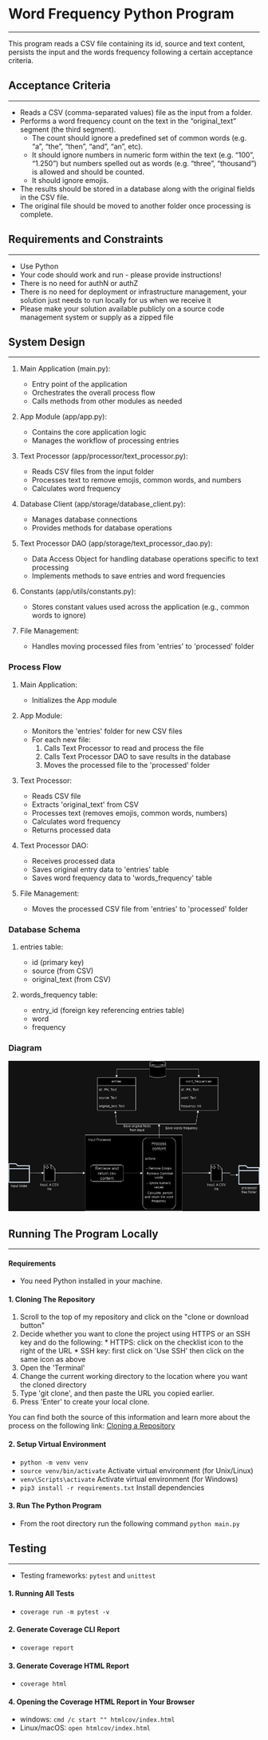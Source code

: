 # Word Frequency Python Program
***
This program reads a CSV file containing its id, source and text content, persists the input and the words frequency following a certain acceptance criteria.
## Acceptance Criteria
***
- Reads a CSV (comma-separated values) file as the input from a folder.
- Performs a word frequency count on the text in the “original_text” segment (the third segment).
  - The count should ignore a predefined set of common words (e.g. “a”, “the”, “then”, “and”,
“an”, etc).
  - It should ignore numbers in numeric form within the text (e.g. “100”, “1.250”) but numbers
spelled out as words (e.g. “three”, “thousand”) is allowed and should be counted.
  - It should ignore emojis.
- The results should be stored in a database along with the original fields in the CSV file.
- The original file should be moved to another folder once processing is complete.

## Requirements and Constraints
***
- Use Python
- Your code should work and run - please provide instructions!
- There is no need for authN or authZ
- There is no need for deployment or infrastructure management, your solution just needs to run
locally for us when we receive it
- Please make your solution available publicly on a source code management system or supply as a
zipped file

## System Design
***
1. Main Application (main.py):
   - Entry point of the application
   - Orchestrates the overall process flow
   - Calls methods from other modules as needed

2. App Module (app/app.py):
   - Contains the core application logic
   - Manages the workflow of processing entries

3. Text Processor (app/processor/text_processor.py):
   - Reads CSV files from the input folder
   - Processes text to remove emojis, common words, and numbers
   - Calculates word frequency

4. Database Client (app/storage/database_client.py):
   - Manages database connections
   - Provides methods for database operations

5. Text Processor DAO (app/storage/text_processor_dao.py):
   - Data Access Object for handling database operations specific to text processing
   - Implements methods to save entries and word frequencies

6. Constants (app/utils/constants.py):
   - Stores constant values used across the application (e.g., common words to ignore)

7. File Management:
   - Handles moving processed files from 'entries' to 'processed' folder

### Process Flow
1. Main Application:
   - Initializes the App module

2. App Module:
   - Monitors the 'entries' folder for new CSV files
   - For each new file:
       1. Calls Text Processor to read and process the file
       2. Calls Text Processor DAO to save results in the database
       3. Moves the processed file to the 'processed' folder

3. Text Processor:
   - Reads CSV file
   - Extracts 'original_text' from CSV
   - Processes text (removes emojis, common words, numbers)
   - Calculates word frequency
   - Returns processed data

4. Text Processor DAO:
   - Receives processed data
   - Saves original entry data to 'entries' table
   - Saves word frequency data to 'words_frequency' table

5. File Management:
   - Moves the processed CSV file from 'entries' to 'processed' folder

### Database Schema
1. entries table:
   - id (primary key)
   - source (from CSV)
   - original_text (from CSV)

2. words_frequency table:
   - entry_id (foreign key referencing entries table)
   - word
   - frequency

### Diagram
![diagram](documentation/word_frequency.png)


## Running The Program Locally
***

#### Requirements
- You need Python installed in your machine.

#### 1. Cloning The Repository
1. Scroll to the top of my repository and click on the "clone or download button"
  2. Decide whether you want to clone the project using HTTPS or an SSH key and do the following:
    * HTTPS: click on the checklist icon to the right of the URL
    * SSH key: first click on 'Use SSH' then click on the same icon as above
  3. Open the 'Terminal'
  4. Change the current working directory to the location where you want the cloned directory
  5. Type 'git clone', and then paste the URL you copied earlier.
  6. Press 'Enter' to create your local clone.

   You can find both the source of this information and learn more about the process on the following link: [Cloning a Repository](https://docs.github.com/en/github/creating-cloning-and-archiving-repositories/cloning-a-repository)

#### 2. Setup Virtual Environment
 - `python -m venv venv`
 - `source venv/bin/activate` Activate virtual environment (for Unix/Linux)
 - `venv\Scripts\activate` Activate virtual environment (for Windows)
 - `pip3 install -r requirements.txt` Install dependencies

#### 3. Run The Python Program
- From the root directory run the following command `python main.py`

## Testing
***
- Testing frameworks: `pytest` and `unittest`

#### 1. Running All Tests
- `coverage run -m pytest -v`

#### 2. Generate Coverage CLI Report
   - `coverage report`

#### 3. Generate Coverage HTML Report
- `coverage html`

#### 4. Opening the Coverage HTML Report in Your Browser
- windows: `cmd /c start "" htmlcov/index.html`
- Linux/macOS: `open htmlcov/index.html`
